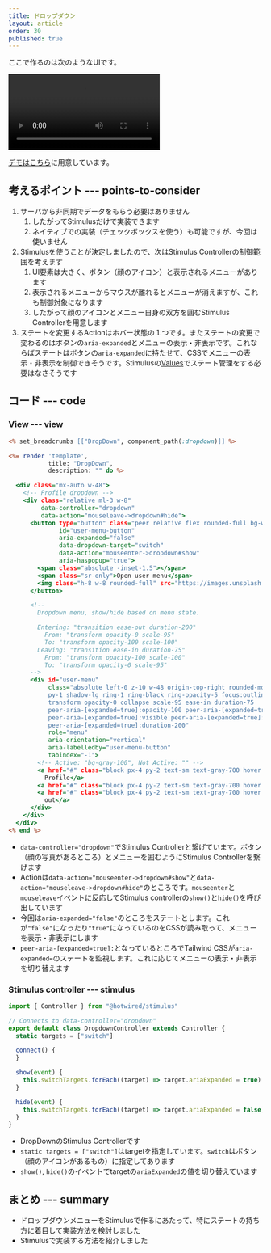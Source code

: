 ```yaml
---
title: ドロップダウン
layout: article
order: 30
published: true
---
```


ここで作るのは次のようなUIです。

![dropdown.mov](content_images/dropdown.mov "mx-auto max-w-[500px]")

[デモはこちら](/components/dropdown_menu)に用意しています。

## 考えるポイント --- points-to-consider

1. サーバから非同期でデータをもらう必要はありません
   1. したがってStimulusだけで実装できます
   2. ネイティブでの実装（チェックボックスを使う）も可能ですが、今回は使いません
2. Stimulusを使うことが決定しましたので、次はStimulus Controllerの制御範囲を考えます
   1. UI要素は大きく、ボタン（顔のアイコン）と表示されるメニューがあります
   2. 表示されるメニューからマウスが離れるとメニューが消えますが、これも制御対象になります
   3. したがって顔のアイコンとメニュー自身の双方を囲むStimulus Controllerを用意します
3. ステートを変更するActionはホバー状態の１つです。またステートの変更で変わるのはボタンの`aria-expanded`とメニューの表示・非表示です。これならばステートはボタンの`aria-expanded`に持たせて、CSSでメニューの表示・非表示を制御できそうです。Stimulusの[Values](https://stimulus.hotwired.dev/reference/values)でステート管理をする必要はなさそうです

## コード --- code

### View --- view

```erb:app/views/components/dropdown_menu.html.erb
<% set_breadcrumbs [["DropDown", component_path(:dropdown)]] %>

<%= render 'template',
           title: "DropDown",
           description: "" do %>

  <div class="mx-auto w-48">
    <!-- Profile dropdown -->
    <div class="relative ml-3 w-8"
         data-controller="dropdown"
         data-action="mouseleave->dropdown#hide">
      <button type="button" class="peer relative flex rounded-full bg-white text-sm focus:outline-none focus:ring-2 focus:ring-indigo-500 focus:ring-offset-2"
              id="user-menu-button"
              aria-expanded="false"
              data-dropdown-target="switch"
              data-action="mouseenter->dropdown#show"
              aria-haspopup="true">
        <span class="absolute -inset-1.5"></span>
        <span class="sr-only">Open user menu</span>
        <img class="h-8 w-8 rounded-full" src="https://images.unsplash.com/photo-1472099645785-5658abf4ff4e?ixlib=rb-1.2.1&ixid=eyJhcHBfaWQiOjEyMDd9&auto=format&fit=facearea&facepad=2&w=256&h=256&q=80" alt="">
      </button>

      <!--
        Dropdown menu, show/hide based on menu state.

        Entering: "transition ease-out duration-200"
          From: "transform opacity-0 scale-95"
          To: "transform opacity-100 scale-100"
        Leaving: "transition ease-in duration-75"
          From: "transform opacity-100 scale-100"
          To: "transform opacity-0 scale-95"
      -->
      <div id="user-menu"
           class="absolute left-0 z-10 w-48 origin-top-right rounded-md bg-white
           py-1 shadow-lg ring-1 ring-black ring-opacity-5 focus:outline-none transition-all
           transform opacity-0 collapse scale-95 ease-in duration-75
           peer-aria-[expanded=true]:opacity-100 peer-aria-[expanded=true]:scale-100
           peer-aria-[expanded=true]:visible peer-aria-[expanded=true]:ease-out
           peer-aria-[expanded=true]:duration-200"
           role="menu"
           aria-orientation="vertical"
           aria-labelledby="user-menu-button"
           tabindex="-1">
        <!-- Active: "bg-gray-100", Not Active: "" -->
        <a href="#" class="block px-4 py-2 text-sm text-gray-700 hover:bg-gray-300" role="menuitem" tabindex="-1" id="user-menu-item-0">Your
          Profile</a>
        <a href="#" class="block px-4 py-2 text-sm text-gray-700 hover:bg-gray-300" role="menuitem" tabindex="-1" id="user-menu-item-1">Settings</a>
        <a href="#" class="block px-4 py-2 text-sm text-gray-700 hover:bg-gray-300" role="menuitem" tabindex="-1" id="user-menu-item-2">Sign
          out</a>
      </div>
    </div>
  </div>
<% end %>
```

* `data-controller="dropdown"`でStimulus Controllerと繋げています。ボタン（顔の写真があるところ）とメニューを囲むようにStimulus Controllerを繋げます
* Actionは`data-action="mouseenter->dropdown#show"`と`data-action="mouseleave->dropdown#hide"`のところです。`mouseenter`と`mouseleave`イベントに反応してStimulus controllerの`show()`と`hide()`を呼び出しています
* 今回は`aria-expanded="false"`のところをステートとします。これが`"false"`になったり`"true"`になっているのをCSSが読み取って、メニューを表示・非表示にします
* `peer-aria-[expanded=true]:`となっているところでTailwind CSSが`aria-expanded=`のステートを監視します。これに応じてメニューの表示・非表示を切り替えます

### Stimulus controller --- stimulus

```js:app/javascript/controllers/dropdown_controller.js
import { Controller } from "@hotwired/stimulus"

// Connects to data-controller="dropdown"
export default class DropdownController extends Controller {
  static targets = ["switch"]

  connect() {
  }

  show(event) {
    this.switchTargets.forEach((target) => target.ariaExpanded = true)
  }

  hide(event) {
    this.switchTargets.forEach((target) => target.ariaExpanded = false)
  }
}
```

* DropDownのStimulus Controllerです
* `static targets = ["switch"]`はtargetを指定しています。`switch`はボタン（顔のアイコンがあるもの）に指定してあります
* `show()`, `hide()`のイベントでtargetの`ariaExpanded`の値を切り替えています

## まとめ --- summary

* ドロップダウンメニューをStimulusで作るにあたって、特にステートの持ち方に着目して実装方法を検討しました
* Stimulusで実装する方法を紹介しました
